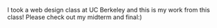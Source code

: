 I took a web design class at UC Berkeley and this is my work from this class! Please check out my midterm and final:)
